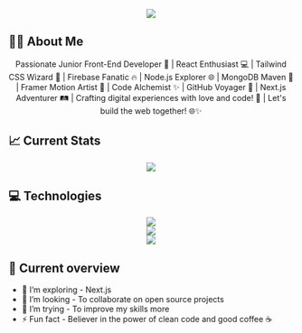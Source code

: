 <p align="center">
  <a href="https://www.linkedin.com/in/md-shaid-hasan-9172252a4">
    <img src="https://raw.githubusercontent.com/shaid30044/shaid30044/main/banner.gif" />
  </a>
</p>

## 👨‍💻 About Me

<p align='center'>
Passionate Junior Front-End Developer 🚀 | React Enthusiast 💻 | Tailwind CSS Wizard 🌈 | Firebase Fanatic 🔥 | Node.js Explorer 🌐 | MongoDB Maven 🍃 | Framer Motion Artist 🎨 | Code Alchemist ✨ | GitHub Voyager 🚢 | Next.js Adventurer 🛤️ | Crafting digital experiences with love and code! 💙 | Let's build the web together! 🌐✨
</p>

## 📈 Current Stats

<p align="center">
  <a href="https://git.io/streak-stats">
    <img src="https://streak-stats.demolab.com?user=shaid30044&theme=transparent" />
  </a>
</p>

## 💻 Technologies

<p align="center">
  <a href="https://skillicons.dev">
    <img src="https://skillicons.dev/icons?i=js,react,tailwind,materialui,html,css" />
    </br>
    <img src="https://skillicons.dev/icons?i=firebase,vercel,nodejs,express,mongodb" />
    </br>
    <img src="https://skillicons.dev/icons?i=git,github,vscode,vite" />
  </a>
</p>

## 👀 Current overview

- 🌱 I’m exploring - Next.js
- 👯 I’m looking - To collaborate on open source projects
- 🤔 I’m trying - To improve my skills more
- ⚡ Fun fact - Believer in the power of clean code and good coffee ☕
